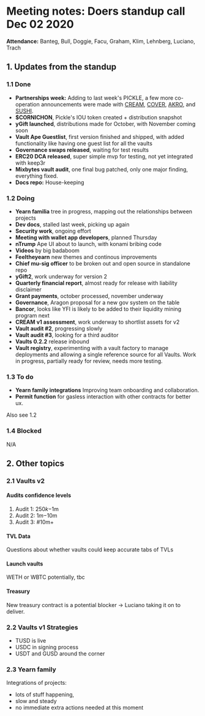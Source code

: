 # Meeting notes: Doers standup call Dec 02 2020

**Attendance:** Banteg, Bull, Doggie, Facu, Graham, Klim, Lehnberg, Luciano, Trach

## 1. Updates from the standup

### 1.1 Done

- **Partnerships week:** Adding to last week's PICKLE, a few more co-operation announcements were made with [CREAM](https://medium.com/iearn/yearn-cream-v2-merger-e9fa6c6989b4), [COVER](https://medium.com/iearn/yearn-cover-merger-651142828c45), [AKRO](https://medium.com/iearn/μα-τον-δια-yearn-x-akropolis-16f5351af35e), and [SUSHI](https://medium.com/iearn/yearn-x-sushi-行ってきます-41b2f78b62e9).
- **$CORNICHON**, Pickle's IOU token created + distribution snapshot
- **yGift launched**, distributions made for October, with November coming soon
- **Vault Ape Guestlist**, first version finished and shipped, with added functionality like having one guest list for all the vaults
- **Governance swaps released**, waiting for test results
- **ERC20 DCA released**, super simple mvp for testing, not yet integrated with keep3r
- **Mixbytes vault audit**, one final bug patched, only one major finding, everything fixed.
- **Docs repo:** House-keeping

### 1.2 Doing

- **Yearn familia** tree in progress, mapping out the relationships between projects
- **Dev docs**, stalled last week, picking up again
- **Security work**, ongoing effort
- **Meeting with wallet app developers**, planned Thursday
- **nTrump** Ape UI about to launch, with konami bribing code
- **Videos** by big badaboom
- **Feeltheyearn** new themes and continous improvements
- **Chief mu-sig officer** to be broken out and open source in standalone repo
- **yGift2**, work underway for version 2
- **Quarterly financial report**, almost ready for release with liability disclaimer
- **Grant payments**, october processed, november underway
- **Governance**, Aragon proposal for a new gov system on the table
- **Bancor**, looks like YFI is likely to be added to their liquidity mining program next
- **CREAM v1 assessment**, work underway to shortlist assets for v2
- **Vault audit #2**, progressing slowly
- **Vault audit #3**, looking for a third auditor
- **Vaults 0.2.2** release inbound
- **Vault registry**, experimenting with a vault factory to manage deployments and allowing a single reference source for all Vaults. Work in progress, partially ready for review, needs more testing.

### 1.3 To do

- **Yearn family integrations** Improving team onboarding and collaboration.
- **Permit function** for gasless interaction with other contracts for better ux.

Also see 1.2

### 1.4 Blocked

N/A

## 2. Other topics

### 2.1 Vaults v2

#### Audits confidence levels

1. Audit 1: $250k-$1m
2. Audit 2: $1m-$10m
3. Audit 3: #10m+

#### TVL Data

Questions about whether vaults could keep accurate tabs of TVLs

#### Launch vaults

WETH or WBTC potentially, tbc

#### Treasury

New treasury contract is a potential blocker -> Luciano taking it on to deliver.

### 2.2 Vaults v1 Strategies

- TUSD is live
- USDC in signing process
- USDT and GUSD around the corner

### 2.3 Yearn family

Integrations of projects:

- lots of stuff happening,
- slow and steady
- no immediate extra actions needed at this moment
